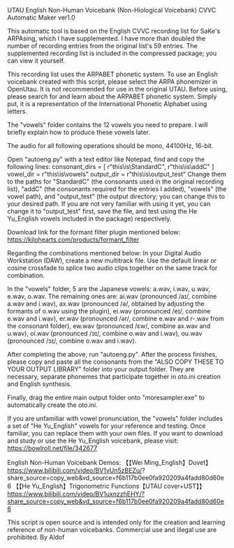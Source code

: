 UTAU English Non-Human Voicebank (Non-Hiological Voicebank) CVVC Automatic Maker ver1.0

This automatic tool is based on the English CVVC recording list for SaKe's ARPAsing, which I have supplemented. I have more than doubled the number of recording entries from the original list's 59 entries. The supplemented recording list is included in the compressed package; you can view it yourself.

This recording list uses the ARPABET phonetic system. To use an English voicebank created with this script, please select the ARPA phonemizer in OpenUtau. It is not recommended for use in the original UTAU. Before using, please search for and learn about the ARPABET phonetic system. Simply put, it is a representation of the International Phonetic Alphabet using letters.

The "vowels" folder contains the 12 vowels you need to prepare. I will briefly explain how to produce these vowels later.

The audio for all following operations should be mono, 44100Hz, 16-bit.

Open "autoeng.py" with a text editor like Notepad, find and copy the following lines:
consonant_dirs = [ r"this\is\StandardC", r"this\is\addC" ] vowel_dir = r"this\is\vowels" output_dir = r"this\is\output_test"
Change them to the paths for "StandardC" (the consonants used in the original recording list), "addC" (the consonants required for the entries I added), "vowels" (the vowel path), and "output_test" (the output directory; you can change this to your desired path. If you are not very familiar with using it yet, you can change it to "output_test" first, save the file, and test using the He Yu_English vowels included in the package) respectively.

Download link for the formant filter plugin mentioned below: https://kilohearts.com/products/formant_filter

Regarding the combinations mentioned below: In your Digital Audio Workstation (DAW), create a new multitrack file. Use the default linear or cosine crossfade to splice two audio clips together on the same track for combination.

In the "vowels" folder, 5 are the Japanese vowels: a.wav, i.wav, u.wav, e.wav, o.wav. The remaining ones are: ai.wav (pronounced /aɪ/, combine a.wav and i.wav), ax.wav (pronounced /ə/, obtained by adjusting the formants of o.wav using the plugin), ei.wav (pronounced /eɪ/, combine e.wav and i.wav), er.wav (pronounced /ər/, combine e.wav and r-.wav from the consonant folder), ew.wav (pronounced /ɛw/, combine ax.wav and u.wav), oi.wav (pronounced /ɔɪ/, combine o.wav and i.wav), ou.wav (pronounced /ɔɪ/, combine o.wav and i.wav).

After completing the above, run "autoeng.py". After the process finishes, please copy and paste all the consonants from the "ALSO COPY THESE TO YOUR OUTPUT LIBRARY" folder into your output folder. They are necessary, separate phonemes that participate together in oto.ini creation and English synthesis.

Finally, drag the entire main output folder onto "moresampler.exe" to automatically create the oto.ini.

If you are unfamiliar with vowel pronunciation, the "vowels" folder includes a set of "He Yu_English" vowels for your reference and testing. Once familiar, you can replace them with your own files. If you want to download and study or use the He Yu_English voicebank, please visit: https://bowlroll.net/file/342677

English Non-Human Voicebank Demos:
【【Wei Ming_English】Duvet】 https://www.bilibili.com/video/BV1vUn5zBEZu/?
share_source=copy_web&vd_source=f6b117b0ee0fa920209a4fadd80d60e6
【【He Yu_English】Trigonometric Functions【UTAU cover+UST】】 https://www.bilibili.com/video/BV1uxnzzhEHY/?share_source=copy_web&vd_source=f6b117b0ee0fa920209a4fadd80d60e6

This script is open source and is intended only for the creation and learning reference of non-human voicebanks. Commercial use and illegal use are prohibited. By Aldof

